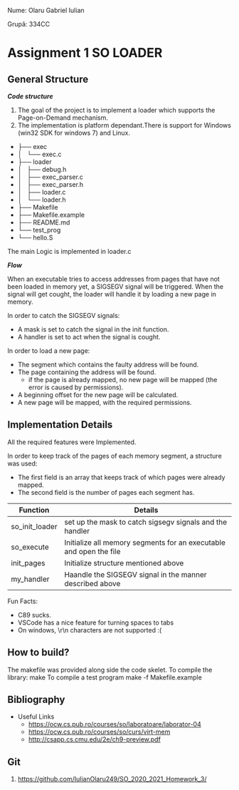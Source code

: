 Nume: Olaru Gabriel Iulian

Grupă: 334CC

# Assignment 1 SO LOADER

General Structure
-

***Code structure***
1. The goal of the project is to implement a loader which supports the Page-on-Demand mechanism.
2. The implementation is platform dependant.There is support for Windows (win32 SDK for windows 7) and Linux.

* ├── exec
* │   └── exec.c
* ├── loader
* │   ├── debug.h
* │   ├── exec_parser.c
* │   ├── exec_parser.h
* │   ├── loader.c
* │   └── loader.h
* ├── Makefile
* ├── Makefile.example
* ├── README.md
* └── test_prog
*    └── hello.S

The main Logic is implemented in loader.c

***Flow***

When an executable tries to access addresses from pages that have not been loaded in memory yet,
a SIGSEGV signal will be triggered. When the signal will get cought, the loader will handle it
by loading a new page in memory.

In order to catch the SIGSEGV signals:
* A mask is set to catch the signal in the init function.
* A handler is set to act when the signal is cought.

In order to load a new page:
* The segment which contains the faulty address will be found.
* The page containing the address will be found.
  * if the page is already mapped, no new page will be mapped (the error is caused by permissions).
* A beginning offset for the new page will be calculated.
* A new page will be mapped, with the required permissions.

Implementation Details
-

All the required features were Implemented.

In order to keep track of the pages of each memory segment, a structure was used:
* The first field is an array that keeps track of which pages were already mapped.
* The second field is the number of pages each segment has.

Function | Details
------------ | -------------
so_init_loader | set up the mask to catch sigsegv signals and the handler
so_execute | Initialize all memory segments for an executable and open the file
init_pages | Initialize structure mentioned above
my_handler | Haandle the SIGSEGV signal in the manner described above

Fun Facts:
  * C89 sucks.
  * VSCode has a nice feature for turning spaces to tabs
  * On windows, \r\n characters are not supported :(

How to build?
-

The makefile was provided along side the code skelet.
To compile the library: make
To compile a test program make -f Makefile.example

Bibliography
-

* Useful Links
    * https://ocw.cs.pub.ro/courses/so/laboratoare/laborator-04
    * https://ocw.cs.pub.ro/courses/so/curs/virt-mem
    * http://csapp.cs.cmu.edu/2e/ch9-preview.pdf

Git
-

1. https://github.com/IulianOlaru249/SO_2020_2021_Homework_3/
